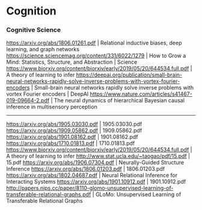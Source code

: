 # Cognition

### Cognitive Science

https://arxiv.org/abs/1806.01261.pdf | Relational inductive biases, deep learning, and graph networks
https://science.sciencemag.org/content/331/6022/1279 | How to Grow a Mind: Statistics, Structure, and Abstraction | Science
https://www.biorxiv.org/content/biorxiv/early/2019/05/20/644534.full.pdf | A theory of learning to infer
https://deepai.org/publication/small-brain-neural-networks-rapidly-solve-inverse-problems-with-vortex-fourier-encoders | Small-brain neural networks rapidly solve inverse problems with vortex Fourier encoders | DeepAI
https://www.nature.com/articles/s41467-019-09664-2.pdf | The neural dynamics of hierarchical Bayesian causal inference in multisensory perception

---

https://arxiv.org/abs/1905.03030.pdf | 1905.03030.pdf
https://arxiv.org/abs/1909.05862.pdf | 1909.05862.pdf
https://arxiv.org/abs/1901.08162.pdf | 1901.08162.pdf
https://arxiv.org/abs/1710.01813.pdf | 1710.01813.pdf
https://www.biorxiv.org/content/biorxiv/early/2019/05/20/644534.full.pdf | A theory of learning to infer
http://www.stat.ucla.edu/~taogao/pdf/15.pdf | 15.pdf
https://arxiv.org/abs/1906.07304.pdf | Neurally-Guided Structure Inference
https://arxiv.org/abs/1806.01203.pdf | 1806.01203.pdf
https://arxiv.org/abs/1802.04687.pdf | Neural Relational Inference for Interacting Systems
https://arxiv.org/abs/1901.10912.pdf | 1901.10912.pdf
http://papers.nips.cc/paper/8110-glomo-unsupervised-learning-of-transferable-relational-graphs.pdf | GLoMo: Unsupervised Learning of Transferable Relational Graphs